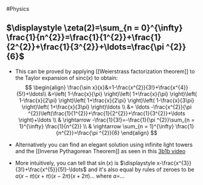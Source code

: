 #Physics 
## $\displaystyle \zeta(2)=\sum_{n = 0}^{\infty} \frac{1}{n^{2}}=\frac{1}{1^{2}}+\frac{1}{2^{2}}+\frac{1}{3^{2}}+\ldots=\frac{\pi ^{2}}{6}$
* This can be proved by applying [[Weierstrass factorization theorem]] to the Taylor expansion of $\displaystyle \text{sinc}(x)$ to obtain:
$$
\begin{align}
\frac{\sin x}{x}&=1-\frac{x^{2}}{3!}+\frac{x^{4}}{5!}+\ldots\\
&=\left( 1-\frac{x}{\pi} \right)\left( 1+\frac{x}{\pi} \right)\left( 1-\frac{x}{2\pi} \right)\left( 1+\frac{x}{2\pi} \right)\left( 1-\frac{x}{3\pi} \right)\left( 1+\frac{x}{3\pi} \right)\ldots \\
&= \ldots -\frac{x^{2}}{\pi ^{2}}\left(\frac{1}{1^{2}}+\frac{1}{2^{2}}+\frac{1}{3^{2}}+\ldots \right)+\ldots  \\
& \rightarrow  -\frac{1}{3!}=-\frac{1}{\pi ^{2}}\sum_{n = 1}^{\infty} \frac{1}{n^{2}} \\
& \rightarrow  \sum_{n = 1}^{\infty} \frac{1}{n^{2}}=\frac{\pi ^{2}}{6}
\end{align}
$$

* Alternatively you can find an elegant solution using infinite light towers and the [[Inverse Pythagorean Theorem]] as seen in this [3b1b video](https://www.youtube.com/watch?v=d-o3eB9sfls)
* More intuitively, you can tell that $\displaystyle \sin(x)$ is $\displaystyle x-\frac{x^{3}}{3!}+\frac{x^{5}}{5!}-\ldots$ and it's also equal by rules of zeroes to be $\displaystyle a(x-\pi)(x+\pi)(x-2\pi)(x+2\pi)\ldots$ where $\displaystyle a=$...